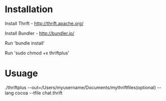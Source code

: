 Installation
============
Install Thrift - http://thrift.apache.org/

Install Bundler - http://bundler.io/

Run 'bundle install'

Run 'sudo chmod +x thriftplus'

Usuage
======
./thriftplus --out=/Users/myusername/Documents/mythriftfiles(optional) --lang cocoa --tfile chat.thrift
